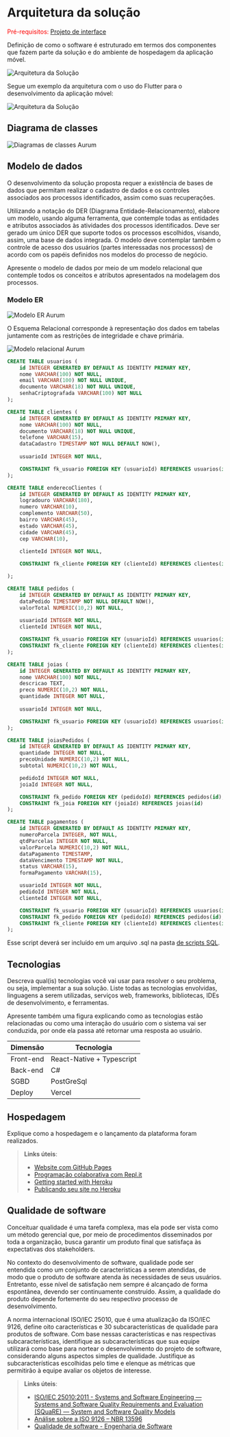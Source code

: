 # Arquitetura da solução

<span style="color:red">Pré-requisitos: <a href="05-Projeto-interface.md"> Projeto de interface</a></span>

Definição de como o software é estruturado em termos dos componentes que fazem parte da solução e do ambiente de hospedagem da aplicação móvel.

![Arquitetura da Solução](images/arquitetura.png)

Segue um exemplo da arquitetura com o uso do Flutter para o desenvolvimento da aplicação móvel:

![Arquitetura da Solução](images/flutter.png)


## Diagrama de classes

![Diagramas de classes Aurum](images/diagrama-classes-aurum)


##  Modelo de dados

O desenvolvimento da solução proposta requer a existência de bases de dados que permitam realizar o cadastro de dados e os controles associados aos processos identificados, assim como suas recuperações.

Utilizando a notação do DER (Diagrama Entidade-Relacionamento), elabore um modelo, usando alguma ferramenta, que contemple todas as entidades e atributos associados às atividades dos processos identificados. Deve ser gerado um único DER que suporte todos os processos escolhidos, visando, assim, uma base de dados integrada. O modelo deve contemplar também o controle de acesso dos usuários (partes interessadas nos processos) de acordo com os papéis definidos nos modelos do processo de negócio.

Apresente o modelo de dados por meio de um modelo relacional que contemple todos os conceitos e atributos apresentados na modelagem dos processos.

### Modelo ER

![Modelo ER Aurum](images/modeloER.jpg)


O Esquema Relacional corresponde à representação dos dados em tabelas juntamente com as restrições de integridade e chave primária.
 

![Modelo relacional Aurum](images/pedegalinha1.jpg)


```sql
CREATE TABLE usuarios (
	id INTEGER GENERATED BY DEFAULT AS IDENTITY PRIMARY KEY,
	nome VARCHAR(100) NOT NULL,
	email VARCHAR(100) NOT NULL UNIQUE,
	documento VARCHAR(18) NOT NULL UNIQUE,
	senhaCriptografada VARCHAR(100) NOT NULL
);

CREATE TABLE clientes ( 
	id INTEGER GENERATED BY DEFAULT AS IDENTITY PRIMARY KEY,
	nome VARCHAR(100) NOT NULL,
	documento VARCHAR(18) NOT NULL UNIQUE,
	telefone VARCHAR(15),
	dataCadastro TIMESTAMP NOT NULL DEFAULT NOW(),
	
	usuarioId INTEGER NOT NULL,

	CONSTRAINT fk_usuario FOREIGN KEY (usuarioId) REFERENCES usuarios(id)
);

CREATE TABLE enderecoClientes (
	id INTEGER GENERATED BY DEFAULT AS IDENTITY PRIMARY KEY,
	logradouro VARCHAR(180),
    numero VARCHAR(10),
    complemento VARCHAR(50),
    bairro VARCHAR(45),
	estado VARCHAR(45),
    cidade VARCHAR(45),
    cep VARCHAR(10),
	
	clienteId INTEGER NOT NULL,

	CONSTRAINT fk_cliente FOREIGN KEY (clienteId) REFERENCES clientes(id)

);

CREATE TABLE pedidos ( 
	id INTEGER GENERATED BY DEFAULT AS IDENTITY PRIMARY KEY,
	dataPedido TIMESTAMP NOT NULL DEFAULT NOW(),
	valorTotal NUMERIC(10,2) NOT NULL,
	
	usuarioId INTEGER NOT NULL,
	clienteId INTEGER NOT NULL,

	CONSTRAINT fk_usuario FOREIGN KEY (usuarioId) REFERENCES usuarios(id),
	CONSTRAINT fk_cliente FOREIGN KEY (clienteId) REFERENCES clientes(id)
);

CREATE TABLE joias ( 
	id INTEGER GENERATED BY DEFAULT AS IDENTITY PRIMARY KEY,
	nome VARCHAR(100) NOT NULL,
	descricao TEXT,
	preco NUMERIC(10,2) NOT NULL,
	quantidade INTEGER NOT NULL,
	
	usuarioId INTEGER NOT NULL,

	CONSTRAINT fk_usuario FOREIGN KEY (usuarioId) REFERENCES usuarios(id)
);

CREATE TABLE joiasPedidos ( 
	id INTEGER GENERATED BY DEFAULT AS IDENTITY PRIMARY KEY,
	quantidade INTEGER NOT NULL,
	precoUnidade NUMERIC(10,2) NOT NULL,
	subtotal NUMERIC(10,2) NOT NULL,

	pedidoId INTEGER NOT NULL,
	joiaId INTEGER NOT NULL,	

	CONSTRAINT fk_pedido FOREIGN KEY (pedidoId) REFERENCES pedidos(id),
	CONSTRAINT fk_joia FOREIGN KEY (joiaId) REFERENCES joias(id)
);

CREATE TABLE pagamentos ( 
	id INTEGER GENERATED BY DEFAULT AS IDENTITY PRIMARY KEY,
	numeroParcela INTEGER, NOT NULL,
	qtdParcelas INTEGER NOT NULL,
	valorParcela NUMERIC(10,2) NOT NULL,
	dataPagamento TIMESTAMP,
	dataVencimento TIMESTAMP NOT NULL,
	status VARCHAR(15),
	formaPagamento VARCHAR(15),

	usuarioId INTEGER NOT NULL,	
	pedidoId INTEGER NOT NULL,
	clienteId INTEGER NOT NULL,

	CONSTRAINT fk_usuario FOREIGN KEY (usuarioId) REFERENCES usuarios(id),
	CONSTRAINT fk_pedido FOREIGN KEY (pedidoId) REFERENCES pedidos(id),
	CONSTRAINT fk_cliente FOREIGN KEY (clienteId) REFERENCES clientes(id)
);

```
Esse script deverá ser incluído em um arquivo .sql na pasta [de scripts SQL](../src/db).


## Tecnologias

Descreva qual(is) tecnologias você vai usar para resolver o seu problema, ou seja, implementar a sua solução. Liste todas as tecnologias envolvidas, linguagens a serem utilizadas, serviços web, frameworks, bibliotecas, IDEs de desenvolvimento, e ferramentas.

Apresente também uma figura explicando como as tecnologias estão relacionadas ou como uma interação do usuário com o sistema vai ser conduzida, por onde ela passa até retornar uma resposta ao usuário.


| **Dimensão**   | **Tecnologia**  |
| ---            | ---             |
| Front-end      |  React-Native + Typescript |
| Back-end       | C#     |
| SGBD           | PostGreSql          |
| Deploy         | Vercel          |


## Hospedagem

Explique como a hospedagem e o lançamento da plataforma foram realizados.

> **Links úteis**:
> - [Website com GitHub Pages](https://pages.github.com/)
> - [Programação colaborativa com Repl.it](https://repl.it/)
> - [Getting started with Heroku](https://devcenter.heroku.com/start)
> - [Publicando seu site no Heroku](http://pythonclub.com.br/publicando-seu-hello-world-no-heroku.html)

## Qualidade de software

Conceituar qualidade é uma tarefa complexa, mas ela pode ser vista como um método gerencial que, por meio de procedimentos disseminados por toda a organização, busca garantir um produto final que satisfaça às expectativas dos stakeholders.

No contexto do desenvolvimento de software, qualidade pode ser entendida como um conjunto de características a serem atendidas, de modo que o produto de software atenda às necessidades de seus usuários. Entretanto, esse nível de satisfação nem sempre é alcançado de forma espontânea, devendo ser continuamente construído. Assim, a qualidade do produto depende fortemente do seu respectivo processo de desenvolvimento.

A norma internacional ISO/IEC 25010, que é uma atualização da ISO/IEC 9126, define oito características e 30 subcaracterísticas de qualidade para produtos de software. Com base nessas características e nas respectivas subcaracterísticas, identifique as subcaracterísticas que sua equipe utilizará como base para nortear o desenvolvimento do projeto de software, considerando alguns aspectos simples de qualidade. Justifique as subcaracterísticas escolhidas pelo time e elenque as métricas que permitirão à equipe avaliar os objetos de interesse.

> **Links úteis**:
> - [ISO/IEC 25010:2011 - Systems and Software Engineering — Systems and Software Quality Requirements and Evaluation (SQuaRE) — System and Software Quality Models](https://www.iso.org/standard/35733.html/)
> - [Análise sobre a ISO 9126 – NBR 13596](https://www.tiespecialistas.com.br/analise-sobre-iso-9126-nbr-13596/)
> - [Qualidade de software - Engenharia de Software](https://www.devmedia.com.br/qualidade-de-software-engenharia-de-software-29/18209)
